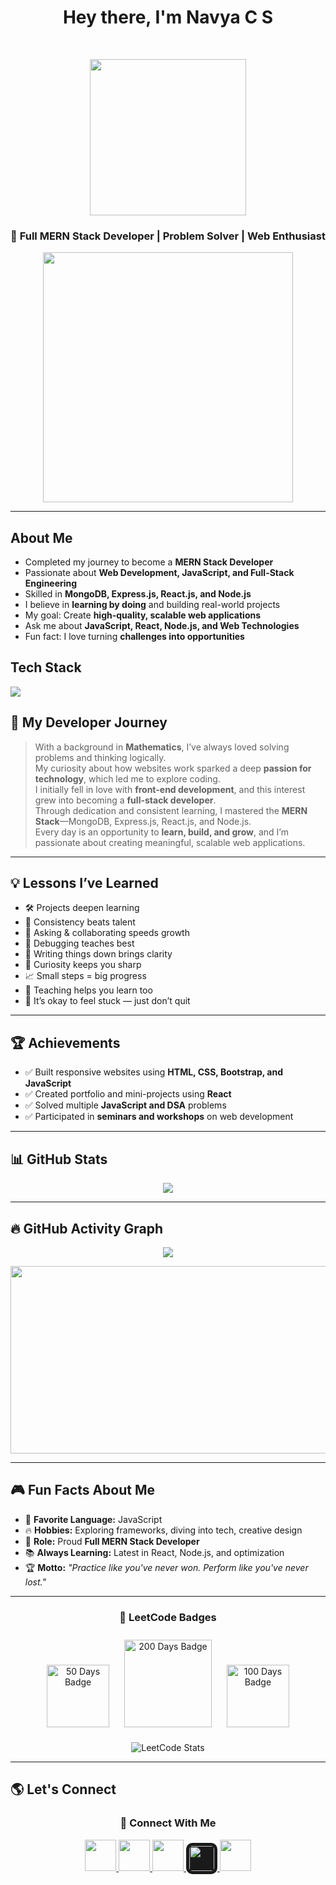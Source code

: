 <h1 align="center">Hey there, I'm Navya C S </h1>
<br>
<p align="center">
  <img src="https://media.giphy.com/media/v1.Y2lkPTc5MGI3NjExcGZ3cTJ2MzM4c29tdzFybHo5azRwN21wMDdtemQ0ejJzemI0MnFodCZlcD12MV9naWZzX3NlYXJjaCZjdD1n/okFG5aJWqRGMYXoKTD/giphy.gif" width="250" height="250" />
</p>
<h3 align="center">🚀 Full MERN Stack Developer | Problem Solver | Web Enthusiast</h3>

<p align="center">
  <img src="https://user-images.githubusercontent.com/74038190/212284158-e840e285-664b-44d7-b79b-e264b5e54825.gif" width="400" />
</p>

---

##  About Me
- Completed my journey to become a **MERN Stack Developer**  
-  Passionate about **Web Development, JavaScript, and Full-Stack Engineering**  
-  Skilled in **MongoDB, Express.js, React.js, and Node.js**  
-  I believe in **learning by doing** and building real-world projects  
-  My goal: Create **high-quality, scalable web applications**  
-  Ask me about **JavaScript, React, Node.js, and Web Technologies**  
-  Fun fact: I love turning **challenges into opportunities**

##  Tech Stack

  <p>
    <img src="https://skillicons.dev/icons?i=html,css,js,ts,react,tailwind,nodejs,express,mongodb,git,github,vscode,postman,vercel,figma" />
  </p>


## 🎯 My Developer Journey

> With a background in **Mathematics**, I’ve always loved solving problems and thinking logically.  
> My curiosity about how websites work sparked a deep **passion for technology**, which led me to explore coding.  
> I initially fell in love with **front-end development**, and this interest grew into becoming a **full-stack developer**.  
> Through dedication and consistent learning, I mastered the **MERN Stack**—MongoDB, Express.js, React.js, and Node.js.  
> Every day is an opportunity to **learn, build, and grow**, and I’m passionate about creating meaningful, scalable web applications.

---

## 💡 Lessons I’ve Learned

- 🛠️ Projects deepen learning  
- 📅 Consistency beats talent  
- 🤝 Asking & collaborating speeds growth  
- 🐞 Debugging teaches best  
- 📝 Writing things down brings clarity  
- 🧠 Curiosity keeps you sharp  
- 📈 Small steps = big progress  
- 📣 Teaching helps you learn too  
- 🧗 It’s okay to feel stuck — just don’t quit

---

## 🏆 Achievements

- ✅ Built responsive websites using **HTML, CSS, Bootstrap, and JavaScript**  
- ✅ Created portfolio and mini-projects using **React**  
- ✅ Solved multiple **JavaScript and DSA** problems  
- ✅ Participated in **seminars and workshops** on web development  

---

## 📊 GitHub Stats

<p align="center">
   <img src="https://github-readme-stats.vercel.app/api?username=Navya-shaji&show_icons=true&theme=tokyonight" />
</p>

---

## 🔥 GitHub Activity Graph

<p align="center">
  <img src="https://streak-stats.demolab.com?user=Navya-shaji&theme=tokyonight&hide_border=true" />
</p>

<p align="center">
  <a href="https://github.com/Navya-shaji">
    <img src="https://github-readme-activity-graph.vercel.app/graph?username=Navya-shaji&bg_color=0000&color=ffffff&line=ffffff&point=ffffff&area=true&hide_border=true" width="850" height="300" />
  </a>
</p>

---

## 🎮 Fun Facts About Me

- 🎯 **Favorite Language:** JavaScript  
- 🔥 **Hobbies:** Exploring frameworks, diving into tech, creative design  
- 🚀 **Role:** Proud **Full MERN Stack Developer**  
- 📚 **Always Learning:** Latest in React, Node.js, and optimization  
- 🏆 **Motto:** *"Practice like you've never won. Perform like you've never lost."*

---


<div align="center">

  <h3>🏅 LeetCode Badges</h3>

  <img src="https://assets.leetcode.com/static_assets/marketing/2024-50.gif" width="100" alt="50 Days Badge" style="margin: 10px;">
  <img src="https://assets.leetcode.com/static_assets/marketing/2024-200.gif" width="140" alt="200 Days Badge" style="margin: 10px;">
  <img src="https://assets.leetcode.com/static_assets/marketing/2024-100.gif" width="100" alt="100 Days Badge" style="margin: 10px;">

</div>



<p align="center">
  <img src="https://leetcard.jacoblin.cool/Navyacs?theme=transparent&font=Karma&ext=heatmap" alt="LeetCode Stats" />
</p>

---
## 🌎 Let's Connect

<h3 align="center">🤝 Connect With Me</h3>

<div align="center">
  <a href="https://www.linkedin.com/in/navya-shaji-b3b81b325" target="_blank">
    <img src="https://skillicons.dev/icons?i=linkedin" width="50" />
  </a>
  <a href="https://github.com/Navya-shaji" target="_blank">
    <img src="https://skillicons.dev/icons?i=github" width="50" />
  </a>
  <a href="mailto:navyacshaji12@gmail.com" target="_blank">
    <img src="https://skillicons.dev/icons?i=gmail" width="50" />
  </a>
  <a href="https://leetcode.com/u/Navyacs/" target="_blank">
    <img src="https://upload.wikimedia.org/wikipedia/commons/1/19/LeetCode_logo_black.png" width="40" alt="LeetCode" style="border-radius: 10px; background-color: #1a1a1a; padding: 5px;" />
  </a>
  <a href="https://www.instagram.com/navyaaaaa_.12" target="_blank">
    <img src="https://skillicons.dev/icons?i=instagram" width="50" />
  </a>
</div>


